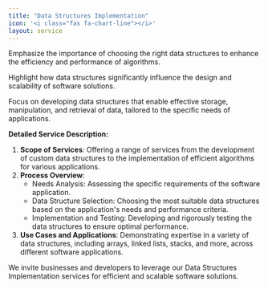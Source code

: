 ```yaml
---
title: "Data Structures Implementation"
icon: '<i class="fas fa-chart-line"></i>'
layout: service
---
```


Emphasize the importance of choosing the right data structures to enhance the efficiency and performance of algorithms.


Highlight how data structures significantly influence the design and scalability of software solutions.


Focus on developing data structures that enable effective storage, manipulation, and retrieval of data, tailored to the specific needs of applications.

**Detailed Service Description:**
1. **Scope of Services**: Offering a range of services from the development of custom data structures to the implementation of efficient algorithms for various applications.
2. **Process Overview**:
   - Needs Analysis: Assessing the specific requirements of the software application.
   - Data Structure Selection: Choosing the most suitable data structures based on the application's needs and performance criteria.
   - Implementation and Testing: Developing and rigorously testing the data structures to ensure optimal performance.
3. **Use Cases and Applications**: Demonstrating expertise in a variety of data structures, including arrays, linked lists, stacks, and more, across different software applications.

We invite businesses and developers to leverage our Data Structures Implementation services for efficient and scalable software solutions.
